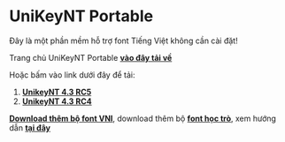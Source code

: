 # UniKeyNT Portable

Đây là một phần mềm hỗ trợ font Tiếng Việt không cần cài đặt!

Trang chủ UniKeyNT Portable **[vào đây tải về](https://www.unikey.org/download.html)**

Hoặc bấm vào link dưới đây để tải:
1. **[UnikeyNT 4.3 RC5](https://bsthanh-my.sharepoint.com/:f:/g/personal/0914678254_bsthanh_onmicrosoft_com/EpuCtzay3pVMkk5d3vF5fNMBiApYIOFfh9XrTGEMf1AjJw?e=Qmd9Kh)**
2. **[UnikeyNT 4.3 RC4](https://bsthanh-my.sharepoint.com/:f:/g/personal/0914678254_bsthanh_onmicrosoft_com/EpuCtzay3pVMkk5d3vF5fNMBiApYIOFfh9XrTGEMf1AjJw?e=cWMq65)**

**[Download thêm bộ font VNI](https://bsthanh-my.sharepoint.com/:u:/g/personal/laptopxiaomi_bsthanh_onmicrosoft_com/EUC1GiUdca9Ijzr9bnyC96cBwWnrPNzdDVWqoLS4LB-j0g?e=zgDbnW)**, download thêm bộ **[font học trò](https://bsthanh-my.sharepoint.com/:u:/g/personal/laptopxiaomi_bsthanh_onmicrosoft_com/EerJY7VHQvpOiIXq-KGCNWYB4Fz8r3fHK3OCctzVk4jkUQ?e=3FahVn)**, xem hướng dẫn **[tại đây](https://download.vn/cach-cai-them-font-vao-may-tinh-de-dung-unikey-7266)**
